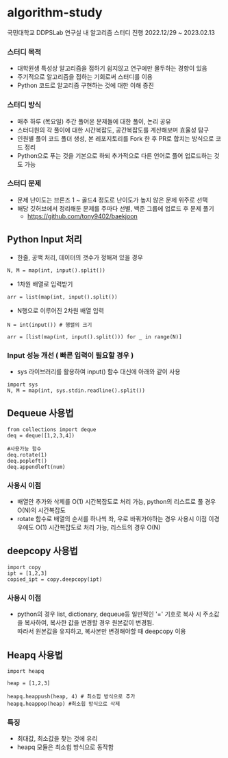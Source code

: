 # algorithm-study
국민대학교 DDPSLab 연구실 내 알고리즘 스터디 진행 2022.12/29 ~ 2023.02.13

### 스터디 목적
- 대학원생 특성상 알고리즘을 접하기 쉽지않고 연구에만 몰두하는 경향이 있음
- 주기적으로 알고리즘을 접하는 기회로써 스터디를 이용
- Python 코드로 알고리즘 구현하는 것에 대한 이해 증진

### 스터디 방식
- 매주 하루 (목요일) 주간 풀어온 문제들에 대한 풀이, 논리 공유
- 스터디원의 각 풀이에 대한 시간복잡도, 공간복잡도를 계산해보며 효율성 탐구
- 인원별 풀이 코드 폴더 생성, 본 레포지토리를 Fork 한 후 PR로 합치는 방식으로 코드 정리
- Python으로 푸는 것을 기본으로 하되 추가적으로 다른 언어로 풀어 업로드하는 것도 가능

### 스터디 문제
- 문제 난이도는 브론즈 1 ~ 골드4 정도로 난이도가 높지 않은 문제 위주로 선택
- 해당 깃허브에서 정리해둔 문제를 주마다 선별, 백준 그룹에 업로드 후 문제 풀기 
  - https://github.com/tony9402/baekjoon

## Python Input 처리
- 한줄, 공백 처리, 데이터의 갯수가 정해져 있을 경우
```
N, M = map(int, input().split())
```

- 1차원 배열로 입력받기
```
arr = list(map(int, input().split()) 
```

- N행으로 이루어진 2차원 배열 입력
```
N = int(input()) # 행렬의 크기

arr = [list(map(int, input().split())) for _ in range(N)]
```

### Input 성능 개선 ( 빠른 입력이 필요할 경우 )
- sys 라이브러리를 활용하여 input() 함수 대신에 아래와 같이 사용
```
import sys
N, M = map(int, sys.stdin.readline().split())
```

## Dequeue 사용법
```
from collections import deque
deq = deque([1,2,3,4])

#사용가능 함수
deq.rotate(1)
deq.popleft()
deq.appendleft(num)
```
### 사용시 이점
- 배열안 추가와 삭제를 O(1) 시간복잡도로 처리 가능, python의 리스트로 풀 경우 O(N)의 시간복잡도
- rotate 함수로 배열의 순서를 하나씩 좌, 우로 바꿔가야하는 경우 사용시 이점 이경우에도 O(1) 시간복잡도로 처리 가능, 리스트의 경우 O(N)

## deepcopy 사용법
```
import copy
ipt = [1,2,3]
copied_ipt = copy.deepcopy(ipt)
```
### 사용시 이점
- python의 경우 list, dictionary, dequeue등 일반적인 '=' 기호로 복사 시 주소값을 복사하여, 복사한 값을 변경할 경우 원본값이 변경됨. <br/>
따라서 원본값을 유지하고, 복사본만 변경해야할 때 deepcopy 이용

## Heapq 사용법
```
import heapq

heap = [1,2,3]

heapq.heappush(heap, 4) # 최소힙 방식으로 추가
heapq.heappop(heap) #최소힙 방식으로 삭제
```
### 특징
- 최대값, 최소값을 찾는 것에 유리
- heapq 모듈은 최소힙 방식으로 동작함
